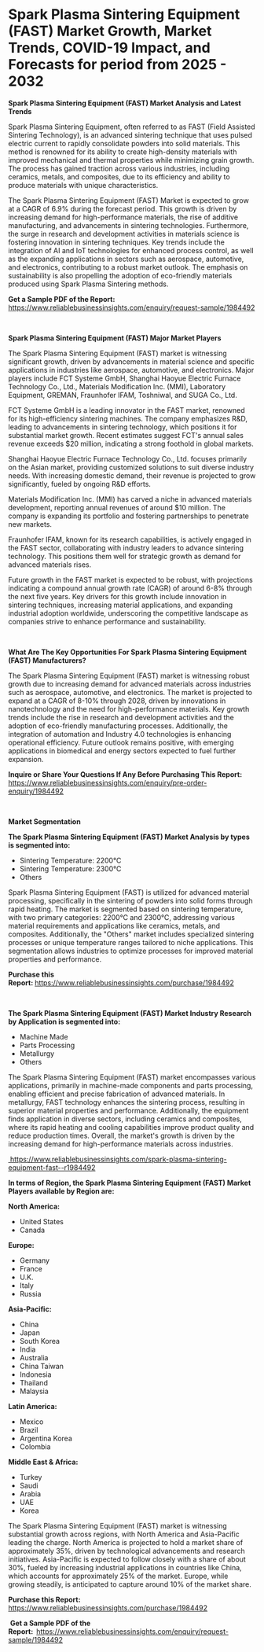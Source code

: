 <p><h1>Spark Plasma Sintering Equipment (FAST) Market Growth, Market Trends, COVID-19 Impact, and Forecasts for period from 2025 - 2032</h1></p><p><strong>Spark Plasma Sintering Equipment (FAST) Market Analysis and Latest Trends</strong></p>
<p><p>Spark Plasma Sintering Equipment, often referred to as FAST (Field Assisted Sintering Technology), is an advanced sintering technique that uses pulsed electric current to rapidly consolidate powders into solid materials. This method is renowned for its ability to create high-density materials with improved mechanical and thermal properties while minimizing grain growth. The process has gained traction across various industries, including ceramics, metals, and composites, due to its efficiency and ability to produce materials with unique characteristics.</p><p>The Spark Plasma Sintering Equipment (FAST) Market is expected to grow at a CAGR of 6.9% during the forecast period. This growth is driven by increasing demand for high-performance materials, the rise of additive manufacturing, and advancements in sintering technologies. Furthermore, the surge in research and development activities in materials science is fostering innovation in sintering techniques. Key trends include the integration of AI and IoT technologies for enhanced process control, as well as the expanding applications in sectors such as aerospace, automotive, and electronics, contributing to a robust market outlook. The emphasis on sustainability is also propelling the adoption of eco-friendly materials produced using Spark Plasma Sintering methods.</p></p>
<p><strong>Get a Sample PDF of the Report:&nbsp;</strong> <a href="https://www.reliablebusinessinsights.com/enquiry/request-sample/1984492?utm_campaign=3076&utm_medium=2&utm_source=Github&utm_content=ia&utm_term=12042025&utm_id=spark-plasma-sintering-equipment-fast">https://www.reliablebusinessinsights.com/enquiry/request-sample/1984492</a></p>
<p>&nbsp;</p>
<p><strong>Spark Plasma Sintering Equipment (FAST) Major Market Players</strong></p>
<p><p>The Spark Plasma Sintering Equipment (FAST) market is witnessing significant growth, driven by advancements in material science and specific applications in industries like aerospace, automotive, and electronics. Major players include FCT Systeme GmbH, Shanghai Haoyue Electric Furnace Technology Co., Ltd., Materials Modification Inc. (MMI), Laboratory Equipment, GREMAN, Fraunhofer IFAM, Toshniwal, and SUGA Co., Ltd.</p><p>FCT Systeme GmbH is a leading innovator in the FAST market, renowned for its high-efficiency sintering machines. The company emphasizes R&D, leading to advancements in sintering technology, which positions it for substantial market growth. Recent estimates suggest FCT's annual sales revenue exceeds $20 million, indicating a strong foothold in global markets.</p><p>Shanghai Haoyue Electric Furnace Technology Co., Ltd. focuses primarily on the Asian market, providing customized solutions to suit diverse industry needs. With increasing domestic demand, their revenue is projected to grow significantly, fueled by ongoing R&D efforts.</p><p>Materials Modification Inc. (MMI) has carved a niche in advanced materials development, reporting annual revenues of around $10 million. The company is expanding its portfolio and fostering partnerships to penetrate new markets.</p><p>Fraunhofer IFAM, known for its research capabilities, is actively engaged in the FAST sector, collaborating with industry leaders to advance sintering technology. This positions them well for strategic growth as demand for advanced materials rises.</p><p>Future growth in the FAST market is expected to be robust, with projections indicating a compound annual growth rate (CAGR) of around 6-8% through the next five years. Key drivers for this growth include innovation in sintering techniques, increasing material applications, and expanding industrial adoption worldwide, underscoring the competitive landscape as companies strive to enhance performance and sustainability.</p></p>
<p>&nbsp;</p>
<p><strong>What Are The Key Opportunities For Spark Plasma Sintering Equipment (FAST) Manufacturers?</strong></p>
<p><p>The Spark Plasma Sintering Equipment (FAST) market is witnessing robust growth due to increasing demand for advanced materials across industries such as aerospace, automotive, and electronics. The market is projected to expand at a CAGR of 8-10% through 2028, driven by innovations in nanotechnology and the need for high-performance materials. Key growth trends include the rise in research and development activities and the adoption of eco-friendly manufacturing processes. Additionally, the integration of automation and Industry 4.0 technologies is enhancing operational efficiency. Future outlook remains positive, with emerging applications in biomedical and energy sectors expected to fuel further expansion.</p></p>
<p><strong>Inquire or Share Your Questions If Any Before Purchasing This Report:</strong> <a href="https://www.reliablebusinessinsights.com/enquiry/pre-order-enquiry/1984492?utm_campaign=3076&utm_medium=2&utm_source=Github&utm_content=ia&utm_term=12042025&utm_id=spark-plasma-sintering-equipment-fast">https://www.reliablebusinessinsights.com/enquiry/pre-order-enquiry/1984492</a></p>
<p>&nbsp;</p>
<p><strong>Market Segmentation</strong></p>
<p><strong>The Spark Plasma Sintering Equipment (FAST) Market Analysis by types is segmented into:</strong></p>
<p><ul><li>Sintering Temperature: 2200℃</li><li>Sintering Temperature: 2300℃</li><li>Others</li></ul></p>
<p><p>Spark Plasma Sintering Equipment (FAST) is utilized for advanced material processing, specifically in the sintering of powders into solid forms through rapid heating. The market is segmented based on sintering temperature, with two primary categories: 2200℃ and 2300℃, addressing various material requirements and applications like ceramics, metals, and composites. Additionally, the "Others" market includes specialized sintering processes or unique temperature ranges tailored to niche applications. This segmentation allows industries to optimize processes for improved material properties and performance.</p></p>
<p><strong>Purchase this Report:&nbsp;</strong><a href="https://www.reliablebusinessinsights.com/purchase/1984492?utm_campaign=3076&utm_medium=2&utm_source=Github&utm_content=ia&utm_term=12042025&utm_id=spark-plasma-sintering-equipment-fast">https://www.reliablebusinessinsights.com/purchase/1984492</a></p>
<p>&nbsp;</p>
<p><strong>The Spark Plasma Sintering Equipment (FAST) Market Industry Research by Application is segmented into:</strong></p>
<p><ul><li>Machine Made</li><li>Parts Processing</li><li>Metallurgy</li><li>Others</li></ul></p>
<p><p>The Spark Plasma Sintering Equipment (FAST) market encompasses various applications, primarily in machine-made components and parts processing, enabling efficient and precise fabrication of advanced materials. In metallurgy, FAST technology enhances the sintering process, resulting in superior material properties and performance. Additionally, the equipment finds application in diverse sectors, including ceramics and composites, where its rapid heating and cooling capabilities improve product quality and reduce production times. Overall, the market's growth is driven by the increasing demand for high-performance materials across industries.</p></p>
<p><a href="https://www.reliablebusinessinsights.com/spark-plasma-sintering-equipment-fast--r1984492?utm_campaign=3076&utm_medium=2&utm_source=Github&utm_content=ia&utm_term=12042025&utm_id=spark-plasma-sintering-equipment-fast">&nbsp;https://www.reliablebusinessinsights.com/spark-plasma-sintering-equipment-fast--r1984492</a></p>
<p><strong>In terms of Region, the Spark Plasma Sintering Equipment (FAST) Market Players available by Region are:</strong></p>
<p>
    <p> <strong> North America: </strong>
        <ul>
            <li>United States</li>
            <li>Canada</li>
        </ul>
        </p> 
    <p> <strong> Europe: </strong>
        <ul>
            <li>Germany</li>
            <li>France</li>
            <li>U.K.</li>
            <li>Italy</li>
            <li>Russia</li>
        </ul>
        </p> 
    <p> <strong> Asia-Pacific: </strong>
        <ul>
            <li>China</li>
            <li>Japan</li>
            <li>South Korea</li>
            <li>India</li>
            <li>Australia</li>
            <li>China Taiwan</li>
            <li>Indonesia</li>
            <li>Thailand</li>
            <li>Malaysia</li>
        </ul>
        </p> 
    <p> <strong> Latin America: </strong>
        <ul>
            <li>Mexico</li>
            <li>Brazil</li>
            <li>Argentina Korea</li>
            <li>Colombia</li>
        </ul>
        </p> 
    <p> <strong> Middle East & Africa: </strong>
        <ul>
            <li>Turkey</li>
            <li>Saudi</li>
            <li>Arabia</li>
            <li>UAE</li>
            <li>Korea</li>
        </ul>
    </p>
    </p>
<p><p>The Spark Plasma Sintering Equipment (FAST) market is witnessing substantial growth across regions, with North America and Asia-Pacific leading the charge. North America is projected to hold a market share of approximately 35%, driven by technological advancements and research initiatives. Asia-Pacific is expected to follow closely with a share of about 30%, fueled by increasing industrial applications in countries like China, which accounts for approximately 25% of the market. Europe, while growing steadily, is anticipated to capture around 10% of the market share.</p></p>
<p><strong>Purchase this Report: </strong><a href="https://www.reliablebusinessinsights.com/purchase/1984492?utm_campaign=3076&utm_medium=2&utm_source=Github&utm_content=ia&utm_term=12042025&utm_id=spark-plasma-sintering-equipment-fast">https://www.reliablebusinessinsights.com/purchase/1984492</a></p>
<p>&nbsp;<strong>Get a Sample PDF of the Report:&nbsp;&nbsp;</strong><a href="https://www.reliablebusinessinsights.com/enquiry/request-sample/1984492?utm_campaign=3076&utm_medium=2&utm_source=Github&utm_content=ia&utm_term=12042025&utm_id=spark-plasma-sintering-equipment-fast">https://www.reliablebusinessinsights.com/enquiry/request-sample/1984492</a></p>
<p><strong></strong></p>
<p><p></p><p></p><p></p></p>